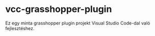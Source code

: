 # vcc-grasshopper-plugin

Ez egy minta grasshopper plugin projekt Visual Studio Code-dal való fejlesztéshez. 
